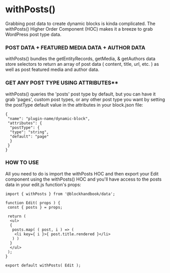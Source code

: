# withPosts()

Grabbing post data to create dynamic blocks is kinda complicated.  The withPosts() Higher Order Component (HOC) makes it a breeze to grab WordPress post type data.  
  
### POST DATA + FEATURED MEDIA DATA + AUTHOR DATA

withPosts() bundles the getEntityRecords, getMedia, & getAuthors data store selectors to return an array of post data ( content, title, url, etc. ) as well as post featured media and author data.  
  
### GET ANY POST TYPE USING ATTRIBUTES**  

withPosts() queries the 'posts' post type by default, but you can have it grab 'pages', custom post types, or any other post type you want by setting the postType default value in the attributes in your block.json file:

```
{
 "name": "plugin-name/dynamic-block",
 "attributes": {
  "postType": {
  "type": "string",
  "default": "page"
  }
 }
}
```
  
### HOW TO USE

All you need to do is import the withPosts HOC and then export your Edit component using the withPosts() HOC and you'll have access to the posts data in your edit.js function's props:

```
import { withPosts } from '@blockhandbook/data';

function Edit( props ) {
 const { posts } = props;

 return (
  <ul>
  {
   posts.map( ( post, i ) => (
    <li key={ i }>{ post.title.rendered }</li>
   ) )
  }
  </ul>
 );
}

export default withPosts( Edit );
```
